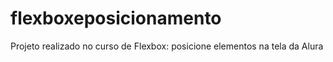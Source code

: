 # flexboxeposicionamento
Projeto realizado no curso de Flexbox: posicione elementos na tela da Alura
